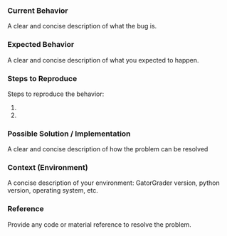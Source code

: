 ### Current Behavior
A clear and concise description of what the bug is.

### Expected Behavior
A clear and concise description of what you expected to happen.

### Steps to Reproduce
Steps to reproduce the behavior:

1.
2.

### Possible Solution / Implementation
A clear and concise description of how the problem can be resolved

### Context (Environment)
A concise description of your environment: GatorGrader version, python version, operating system, etc.

### Reference
Provide any code or material reference to resolve the problem.
